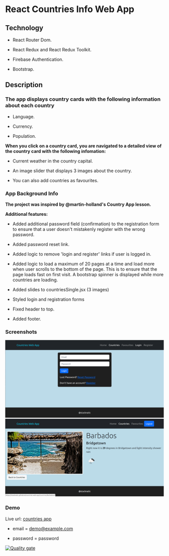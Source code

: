 # React Countries Info Web App

## Technology

- React Router Dom.

- React Redux and React Redux Toolkit​​​​​​.

- Firebase Authentication.

- Bootstrap.


## Description 

### The app displays country cards with the following information about each country

- Language.

- Currency.

- Population.

**When you click on a country card, you are navigated to a detailed view of the country card with the following infomation:**

- Current weather in the country capital.

- An image slider that displays 3 images about the country.

- You can also add countries as favourites.

 
### App Background Info

**The project was inspired by @martin-holland's Country App lesson.** 

**Additional features:**

- Added additional password field (confirmation) to the registration form to ensure that a user doesn't mistakenly register with the wrong password.

- Added password reset link.

- Added logic to remove 'login and register' links if user is logged in.

- Added logic to load a maximum of 20 pages at a time and load more when user scrolls to the bottom of the page. This is to ensure that the page loads fast on first visit. A bootstrap spinner is displayed while more countries are loading.

- Added slides to countriesSingle.jsx (3 images)

- Styled login and registration forms

- Fixed header to top.

- Added footer.

### Screenshots

![alternative text](public/countries-app.png "countries web app screenshot")
![alternative text](public/countries-barbados.jpeg "countries web app - Barbados")

### Demo

Live url: [countries app](https://stacknatic.github.io/countries-web-app)

- email = demo@example.com

- password = password

[![Quality gate](https://sonarcloud.io/api/project_badges/quality_gate?project=stacknatic_countries-web-app)](https://sonarcloud.io/summary/new_code?id=stacknatic_countries-web-app)